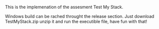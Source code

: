 This is the implemenation of the assesment Test My Stack. 

Windows build can be rached throught the release section. Just download TestMyStack.zip unzip it and run the executible file, have fun with that!